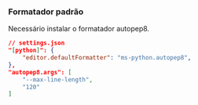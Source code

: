 ### Formatador padrão

Necessário instalar o formatador autopep8.

```json
// settings.json
"[python]": {
	"editor.defaultFormatter": "ms-python.autopep8",
},
"autopep8.args": [
	"--max-line-length",
	"120"
]
```